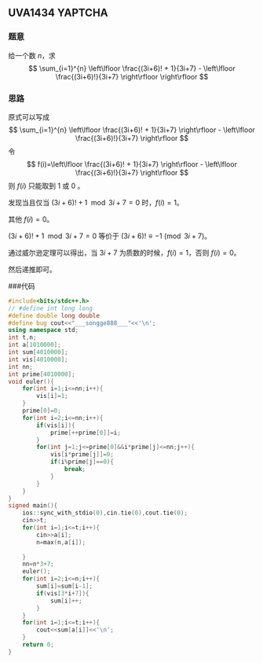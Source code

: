 ## UVA1434 YAPTCHA

### 题意

给一个数 $n$，求
$$
\sum_{i=1}^{n} \left\lfloor \frac{(3i+6)! + 1}{3i+7}  - \left\lfloor \frac{(3i+6)!}{3i+7} \right\rfloor \right\rfloor
$$

### 思路

原式可以写成
$$
\sum_{i=1}^{n} \left\lfloor \frac{(3i+6)! + 1}{3i+7} \right\rfloor - \left\lfloor \frac{(3i+6)!}{3i+7} \right\rfloor
$$
令
$$
f(i)=\left\lfloor \frac{(3i+6)! + 1}{3i+7} \right\rfloor - \left\lfloor \frac{(3i+6)!}{3i+7} \right\rfloor
$$
则 $f(i)$ 只能取到 $1$ 或 $0$ 。

发现当且仅当 $(3i+6)!+1 \mod 3i+7 =0$ 时，$f(i)=1$。

其他 $f(i)=0$。

$(3i+6)!+1 \mod 3i+7 =0$ 等价于 $(3i+6)! \equiv -1 \pmod {3i+7}$。

通过威尔逊定理可以得出，当 $3i+7$ 为质数的时候，$f(i)=1$，否则 $f(i)=0$。

然后递推即可。

###代码

```cpp
#include<bits/stdc++.h>
// #define int long long
#define double long double
#define bug cout<<"___songge888___"<<'\n';
using namespace std;
int t,n;
int a[1010000];
int sum[4010000];
int vis[4010000];
int nn;
int prime[4010000];
void euler(){
    for(int i=1;i<=nn;i++){
        vis[i]=1;
    }
    prime[0]=0;
    for(int i=2;i<=nn;i++){
        if(vis[i]){
            prime[++prime[0]]=i;
        }
        for(int j=1;j<=prime[0]&&i*prime[j]<=nn;j++){
            vis[i*prime[j]]=0;
            if(i%prime[j]==0){
                break;
            }
        }
    }
}
signed main(){
    ios::sync_with_stdio(0),cin.tie(0),cout.tie(0);
    cin>>t;
    for(int i=1;i<=t;i++){
        cin>>a[i];
        n=max(n,a[i]);
        
    }
    nn=n*3+7;
    euler();
    for(int i=2;i<=n;i++){
        sum[i]=sum[i-1];
        if(vis[3*i+7]){
            sum[i]++;
        }
    }
    for(int i=1;i<=t;i++){
        cout<<sum[a[i]]<<'\n';
    }
    return 0;
}
```

